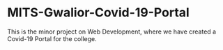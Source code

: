 # MITS-Gwalior-Covid-19-Portal
This is the minor project on Web Development, where we have created a Covid-19 Portal for the college.

